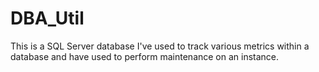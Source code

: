 # DBA_Util
This is a SQL Server database I've used to track various metrics within a database and have used to perform maintenance on an instance.
